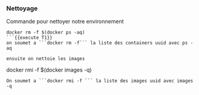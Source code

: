 ### Nettoyage 
Commande pour nettoyer notre environnement
```
docker rm -f $(docker ps -aq)
```{{execute T1}}
on soumet a ```docker rm -f``` la liste des containers uuid avec ps -aq 

ensuite on nettoie les images   
```
docker rmi -f $(docker images -q)
```{{execute T1}}
On soumet a ```docker rmi -f ``` la liste des images uuid avec images -q
```
